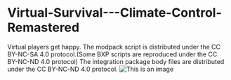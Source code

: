 # Virtual-Survival---Climate-Control-Remastered
Virtual players get happy.
The modpack script is distributed under the CC BY-NC-SA 4.0 protocol.(Some BXP scripts are reproduced under the CC BY-NC-ND 4.0 protocol)
The integration package body files are distributed under the CC BY-NC-ND 4.0 protocol.
![This is an image](https://cf.way2muchnoise.eu/full_511527_downloads.svg)
